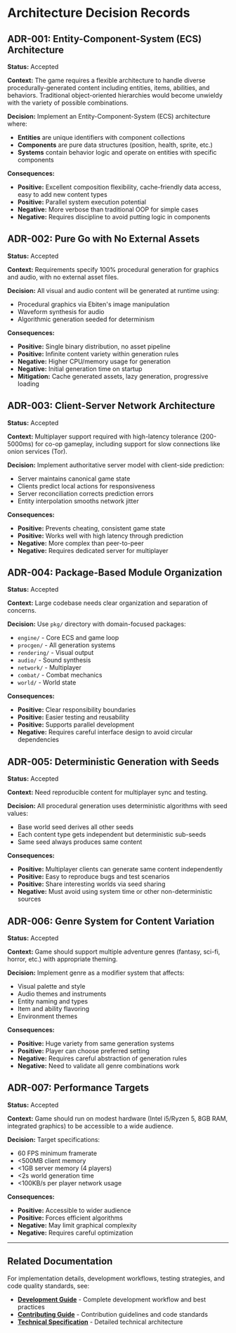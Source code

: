 # Architecture Decision Records

## ADR-001: Entity-Component-System (ECS) Architecture

**Status:** Accepted

**Context:**
The game requires a flexible architecture to handle diverse procedurally-generated content including entities, items, abilities, and behaviors. Traditional object-oriented hierarchies would become unwieldy with the variety of possible combinations.

**Decision:**
Implement an Entity-Component-System (ECS) architecture where:
- **Entities** are unique identifiers with component collections
- **Components** are pure data structures (position, health, sprite, etc.)
- **Systems** contain behavior logic and operate on entities with specific components

**Consequences:**
- **Positive:** Excellent composition flexibility, cache-friendly data access, easy to add new content types
- **Positive:** Parallel system execution potential
- **Negative:** More verbose than traditional OOP for simple cases
- **Negative:** Requires discipline to avoid putting logic in components

## ADR-002: Pure Go with No External Assets

**Status:** Accepted

**Context:**
Requirements specify 100% procedural generation for graphics and audio, with no external asset files.

**Decision:**
All visual and audio content will be generated at runtime using:
- Procedural graphics via Ebiten's image manipulation
- Waveform synthesis for audio
- Algorithmic generation seeded for determinism

**Consequences:**
- **Positive:** Single binary distribution, no asset pipeline
- **Positive:** Infinite content variety within generation rules
- **Negative:** Higher CPU/memory usage for generation
- **Negative:** Initial generation time on startup
- **Mitigation:** Cache generated assets, lazy generation, progressive loading

## ADR-003: Client-Server Network Architecture

**Status:** Accepted

**Context:**
Multiplayer support required with high-latency tolerance (200-5000ms) for co-op gameplay, including support for slow connections like onion services (Tor).

**Decision:**
Implement authoritative server model with client-side prediction:
- Server maintains canonical game state
- Clients predict local actions for responsiveness
- Server reconciliation corrects prediction errors
- Entity interpolation smooths network jitter

**Consequences:**
- **Positive:** Prevents cheating, consistent game state
- **Positive:** Works well with high latency through prediction
- **Negative:** More complex than peer-to-peer
- **Negative:** Requires dedicated server for multiplayer

## ADR-004: Package-Based Module Organization

**Status:** Accepted

**Context:**
Large codebase needs clear organization and separation of concerns.

**Decision:**
Use `pkg/` directory with domain-focused packages:
- `engine/` - Core ECS and game loop
- `procgen/` - All generation systems
- `rendering/` - Visual output
- `audio/` - Sound synthesis
- `network/` - Multiplayer
- `combat/` - Combat mechanics
- `world/` - World state

**Consequences:**
- **Positive:** Clear responsibility boundaries
- **Positive:** Easier testing and reusability
- **Positive:** Supports parallel development
- **Negative:** Requires careful interface design to avoid circular dependencies

## ADR-005: Deterministic Generation with Seeds

**Status:** Accepted

**Context:**
Need reproducible content for multiplayer sync and testing.

**Decision:**
All procedural generation uses deterministic algorithms with seed values:
- Base world seed derives all other seeds
- Each content type gets independent but deterministic sub-seeds
- Same seed always produces same content

**Consequences:**
- **Positive:** Multiplayer clients can generate same content independently
- **Positive:** Easy to reproduce bugs and test scenarios
- **Positive:** Share interesting worlds via seed sharing
- **Negative:** Must avoid using system time or other non-deterministic sources

## ADR-006: Genre System for Content Variation

**Status:** Accepted

**Context:**
Game should support multiple adventure genres (fantasy, sci-fi, horror, etc.) with appropriate theming.

**Decision:**
Implement genre as a modifier system that affects:
- Visual palette and style
- Audio themes and instruments
- Entity naming and types
- Item and ability flavoring
- Environment themes

**Consequences:**
- **Positive:** Huge variety from same generation systems
- **Positive:** Player can choose preferred setting
- **Negative:** Requires careful abstraction of generation rules
- **Negative:** Need to validate all genre combinations work

## ADR-007: Performance Targets

**Status:** Accepted

**Context:**
Game should run on modest hardware (Intel i5/Ryzen 5, 8GB RAM, integrated graphics) to be accessible to a wide audience.

**Decision:**
Target specifications:
- 60 FPS minimum framerate
- <500MB client memory
- <1GB server memory (4 players)
- <2s world generation time
- <100KB/s per player network usage

**Consequences:**
- **Positive:** Accessible to wider audience
- **Positive:** Forces efficient algorithms
- **Negative:** May limit graphical complexity
- **Negative:** Requires careful optimization

---

## Related Documentation

For implementation details, development workflows, testing strategies, and code quality standards, see:
- **[Development Guide](DEVELOPMENT.md)** - Complete development workflow and best practices
- **[Contributing Guide](CONTRIBUTING.md)** - Contribution guidelines and code standards
- **[Technical Specification](TECHNICAL_SPEC.md)** - Detailed technical architecture
